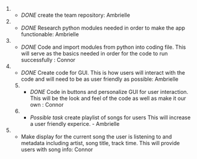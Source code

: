 
1. *  *DONE* create the team repository: Ambrielle 
2. * *DONE* Research python modules needed in order to make the app functionable: Ambrielle 
3. * *DONE* Code and import modules from python into coding file. This will serve as the basics needed in order for the code to run successfully : Connor 
4. * *DONE* Create code for GUI. This is how users will interact with the code and will need to be as user friendly as possible: Ambrielle 
   5. - *DONE* Code in buttons and personalize GUI for user interaction. This will be the look and feel of the code as well as make it our own : Connor 
   6. - *Possible task* create playlist of songs for users This will increase a user friendly experice. - Ambrielle
7. * Make display for the current song the user is listening to and metadata including artist, song title, track time. This will provide users with song info: Connor

